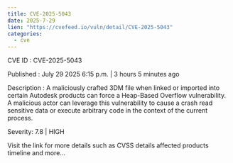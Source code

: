 ```yaml
--- 
title: CVE-2025-5043
date: 2025-7-29
lien: "https://cvefeed.io/vuln/detail/CVE-2025-5043"
categories:
  - cve
---
```


CVE ID : CVE-2025-5043

Published :  July 29
2025
6:15 p.m. | 3 hours
5 minutes ago

Description : A maliciously crafted 3DM file
when linked or imported into certain Autodesk products
can force a Heap-Based Overflow vulnerability. A malicious actor can leverage this vulnerability to cause a crash
read sensitive data
or execute arbitrary code in the context of the current process.

Severity: 7.8 | HIGH

Visit the link for more details
such as CVSS details
affected products
timeline
and more...
